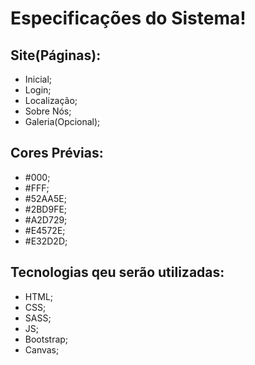 # Especificações do Sistema!

## Site(Páginas): 

- Inicial;
- Login;
- Localização;
- Sobre Nós;
- Galeria(Opcional);

## Cores Prévias: 

- #000;
- #FFF;
- #52AA5E;
- #2BD9FE;
- #A2D729;
- #E4572E;
- #E32D2D;

## Tecnologias qeu serão utilizadas:

- HTML;
- CSS;
- SASS;
- JS;
- Bootstrap;
- Canvas;
